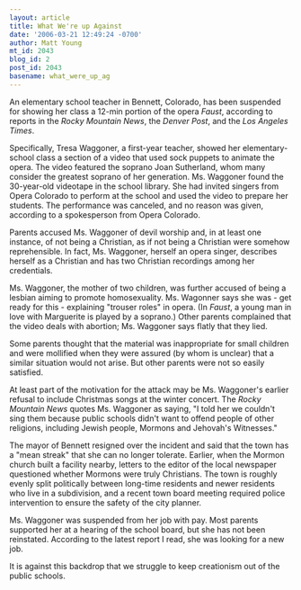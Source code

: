```yaml
---
layout: article
title: What We're up Against
date: '2006-03-21 12:49:24 -0700'
author: Matt Young
mt_id: 2043
blog_id: 2
post_id: 2043
basename: what_were_up_ag
---
```

An elementary school teacher in Bennett, Colorado, has been suspended for showing  her class a 12-min portion of the opera _Faust_, according to reports in the _Rocky Mountain News_, the _Denver Post_, and the _Los Angeles Times_.

Specifically, Tresa Waggoner, a first-year teacher, showed her elementary-school class a section of a video that used sock puppets to animate the opera.  The video featured the soprano Joan Sutherland, whom many consider the greatest soprano of her generation.  Ms. Waggoner found the 30-year-old videotape in the school library.  She had invited singers from Opera Colorado to perform at the school and used the video to prepare her students.  The performance was canceled, and no reason was given, according to a spokesperson from Opera Colorado.

Parents accused Ms. Waggoner of devil worship and, in at least one instance, of not being a Christian, as if not being a Christian were somehow reprehensible.  In fact, Ms. Waggoner, herself an opera singer, describes herself as a Christian and has two Christian recordings among her credentials.

Ms. Waggoner, the mother of two children, was further accused of being a lesbian aiming to promote homosexuality.  Ms. Wagonner says she was - get ready for this - explaining "trouser roles" in opera.  (In _Faust_, a young man in love with Marguerite is played by a soprano.)  Other parents complained that the video deals with abortion; Ms. Waggoner says flatly that they lied.

Some parents thought that the material was inappropriate for small children and were mollified when they were assured (by whom is unclear) that a similar situation would not arise.  But other parents were not so easily satisfied.

At least part of the motivation for the attack may be Ms. Waggoner's earlier refusal to include Christmas songs at the winter concert.  The _Rocky Mountain News_ quotes Ms. Waggoner as saying,  "I told her we couldn't sing them because public schools didn't want to offend people of other religions, including Jewish people, Mormons and Jehovah's Witnesses."

The mayor of Bennett resigned over the incident and said that the town has a "mean streak" that she can no longer tolerate.  Earlier, when the Mormon church built a facility nearby, letters to the editor of the local newspaper questioned whether Mormons were truly Christians.  The town is roughly evenly split politically between long-time residents and newer residents who live in a subdivision, and a recent town board meeting required police intervention to ensure the safety of the city planner.

Ms. Waggoner was suspended from her job with pay.  Most parents supported her at a hearing of the school board, but she has not been reinstated.  According to the latest report I read, she was looking for a new job.

It is against this backdrop that we struggle to keep creationism out of the public schools.
